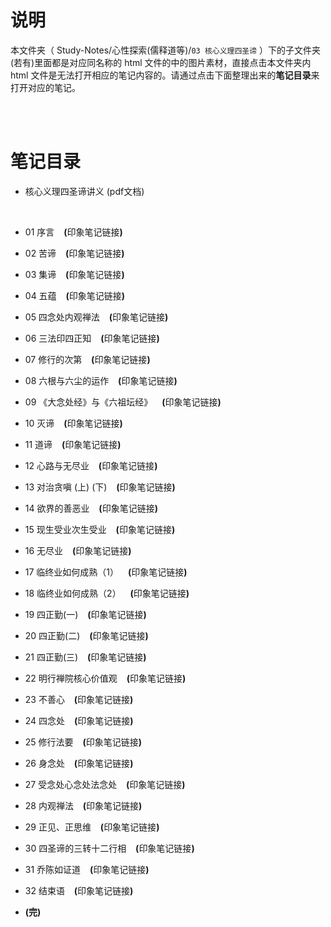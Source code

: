# 说明
本文件夹（ Study-Notes/心性探索(儒释道等)/`03 核心义理四圣谛` ）下的子文件夹(若有)里面都是对应同名称的 html 文件的中的图片素材，直接点击本文件夹内 html 文件是无法打开相应的笔记内容的。请通过点击下面整理出来的**笔记目录**来打开对应的笔记。

<br>
<br>


# 笔记目录
* <a href="https://kdocs.cn/l/ckLgwGLmzmnp" style="text-decoration:none">核心义理四圣谛讲义 (pdf文档)</a>
<br>

* <a href="https://abrachan.github.io/Study-Notes/心性探索(儒释道等)/03%20核心义理四圣谛/01%20序言.html" style="text-decoration:none">01 序言</a> &ensp; **(**<a href="https://app.yinxiang.com/shard/s22/nl/24419242/2127385e-cca2-404a-9525-f4520db87768" style="text-decoration:none">印象笔记链接</a>**)**

* <a href="https://abrachan.github.io/Study-Notes/心性探索(儒释道等)/03%20核心义理四圣谛/02%20苦谛.html" style="text-decoration:none">02 苦谛</a> &ensp; **(**<a href="https://app.yinxiang.com/shard/s22/nl/24419242/5bc94d4c-96d3-47ac-bbc6-5bbe416dc4d1" style="text-decoration:none">印象笔记链接</a>**)**

* <a href="https://abrachan.github.io/Study-Notes/心性探索(儒释道等)/03%20核心义理四圣谛/03%20集谛.html" style="text-decoration:none">03 集谛</a> &ensp; **(**<a href="https://app.yinxiang.com/shard/s22/nl/24419242/c6ab5e4c-edcb-439c-9137-b4719e9dc008" style="text-decoration:none">印象笔记链接</a>**)**

* <a href="https://abrachan.github.io/Study-Notes/心性探索(儒释道等)/03%20核心义理四圣谛/04%20五蕴.html" style="text-decoration:none">04 五蕴</a> &ensp; **(**<a href="https://app.yinxiang.com/shard/s22/nl/24419242/2176b40a-dda6-45c6-b08f-89af1e6e3914" style="text-decoration:none">印象笔记链接</a>**)**

* <a href="https://abrachan.github.io/Study-Notes/心性探索(儒释道等)/03%20核心义理四圣谛/05%20四念处内观禅法.html" style="text-decoration:none">05 四念处内观禅法</a> &ensp; **(**<a href="https://app.yinxiang.com/shard/s22/nl/24419242/23268342-dacb-41b6-9b26-b430aeaa8fd3" style="text-decoration:none">印象笔记链接</a>**)**

* <a href="https://abrachan.github.io/Study-Notes/心性探索(儒释道等)/03%20核心义理四圣谛/06%20三法印四正知.html" style="text-decoration:none">06 三法印四正知</a> &ensp; **(**<a href="https://app.yinxiang.com/shard/s22/nl/24419242/503255ea-8551-43ed-80cb-c3f9e54bbc1b" style="text-decoration:none">印象笔记链接</a>**)**

* <a href="https://abrachan.github.io/Study-Notes/心性探索(儒释道等)/03%20核心义理四圣谛/07%20修行的次第.html" style="text-decoration:none">07 修行的次第</a> &ensp; **(**<a href="https://app.yinxiang.com/shard/s22/nl/24419242/2b9641cb-c961-45fd-9c51-9375a88d3928" style="text-decoration:none">印象笔记链接</a>**)**

* <a href="https://abrachan.github.io/Study-Notes/心性探索(儒释道等)/03%20核心义理四圣谛/08%20六根与六尘的运作.html" style="text-decoration:none">08 六根与六尘的运作</a> &ensp; **(**<a href="https://app.yinxiang.com/shard/s22/nl/24419242/e4f63d55-6737-48cc-9a5f-462674d5dd3b" style="text-decoration:none">印象笔记链接</a>**)**

* <a href="https://abrachan.github.io/Study-Notes/心性探索(儒释道等)/03%20核心义理四圣谛/09%20《大念处经》与《六祖坛经》.html" style="text-decoration:none">09 《大念处经》与《六祖坛经》</a> &ensp; **(**<a href="https://app.yinxiang.com/shard/s22/nl/24419242/6ee88b69-efe4-4289-b87c-cbd04eaa1bf9" style="text-decoration:none">印象笔记链接</a>**)**

* <a href="https://abrachan.github.io/Study-Notes/心性探索(儒释道等)/03%20核心义理四圣谛/10%20灭谛.html" style="text-decoration:none">10 灭谛</a> &ensp; **(**<a href="https://app.yinxiang.com/shard/s22/nl/24419242/6f988707-498d-47df-a3dd-cf5986702642" style="text-decoration:none">印象笔记链接</a>**)**

* <a href="https://abrachan.github.io/Study-Notes/心性探索(儒释道等)/03%20核心义理四圣谛/11%20道谛.html" style="text-decoration:none">11 道谛</a> &ensp; **(**<a href="https://app.yinxiang.com/shard/s22/nl/24419242/b0fd5466-1e3d-49b5-8a72-6901c87bcc70" style="text-decoration:none">印象笔记链接</a>**)**

* <a href="https://abrachan.github.io/Study-Notes/心性探索(儒释道等)/03%20核心义理四圣谛/12%20心路与无尽业.html" style="text-decoration:none">12 心路与无尽业</a> &ensp; **(**<a href="https://app.yinxiang.com/shard/s22/nl/24419242/dc79bd5c-709c-4c98-b249-3af9cf6f3f02" style="text-decoration:none">印象笔记链接</a>**)**

* <a href="https://abrachan.github.io/Study-Notes/心性探索(儒释道等)/03%20核心义理四圣谛/13%20对治贪嗔%20(上)%20(下).html" style="text-decoration:none">13 对治贪嗔 (上) (下)</a> &ensp; **(**<a href="https://app.yinxiang.com/shard/s22/nl/24419242/e3007454-6a52-43ff-b0a5-4524977595e5" style="text-decoration:none">印象笔记链接</a>**)**

* <a href="https://abrachan.github.io/Study-Notes/心性探索(儒释道等)/03%20核心义理四圣谛/14%20欲界的善恶业.html" style="text-decoration:none">14 欲界的善恶业</a> &ensp; **(**<a href="https://app.yinxiang.com/shard/s22/nl/24419242/eec35cdf-70d4-4015-9163-0677cd41b7db" style="text-decoration:none">印象笔记链接</a>**)**

* <a href="https://abrachan.github.io/Study-Notes/心性探索(儒释道等)/03%20核心义理四圣谛/15%20现生受业次生受业.html" style="text-decoration:none">15 现生受业次生受业</a> &ensp; **(**<a href="https://app.yinxiang.com/shard/s22/nl/24419242/39a981c6-93c9-4339-a40b-f611616a3168" style="text-decoration:none">印象笔记链接</a>**)**

* <a href="https://abrachan.github.io/Study-Notes/心性探索(儒释道等)/03%20核心义理四圣谛/16%20无尽业.html" style="text-decoration:none">16 无尽业</a> &ensp; **(**<a href="https://app.yinxiang.com/shard/s22/nl/24419242/f98d8c2f-b3b9-403b-8095-f0f438956696" style="text-decoration:none">印象笔记链接</a>**)**

* <a href="https://abrachan.github.io/Study-Notes/心性探索(儒释道等)/03%20核心义理四圣谛/17%20临终业如何成熟（1）.html" style="text-decoration:none">17 临终业如何成熟（1）</a> &ensp; **(**<a href="https://app.yinxiang.com/shard/s22/nl/24419242/15ce7a72-c683-4e79-a7d4-9972dc00e60b" style="text-decoration:none">印象笔记链接</a>**)**

* <a href="https://abrachan.github.io/Study-Notes/心性探索(儒释道等)/03%20核心义理四圣谛/18%20临终业如何成熟（2）.html" style="text-decoration:none">18 临终业如何成熟（2）</a> &ensp; **(**<a href="https://app.yinxiang.com/shard/s22/nl/24419242/1632020b-820f-4e93-992c-30598c63eba0" style="text-decoration:none">印象笔记链接</a>**)**

* <a href="https://abrachan.github.io/Study-Notes/心性探索(儒释道等)/03%20核心义理四圣谛/19%20四正勤(一).html" style="text-decoration:none">19 四正勤(一)</a> &ensp; **(**<a href="https://app.yinxiang.com/shard/s22/nl/24419242/c6e04dc0-6af3-48b3-8702-d260522e5448" style="text-decoration:none">印象笔记链接</a>**)**

* <a href="https://abrachan.github.io/Study-Notes/心性探索(儒释道等)/03%20核心义理四圣谛/20%20四正勤(二).html" style="text-decoration:none">20 四正勤(二)</a> &ensp; **(**<a href="https://app.yinxiang.com/shard/s22/nl/24419242/243613cf-85d8-48b5-a406-cbbdef1f16b8" style="text-decoration:none">印象笔记链接</a>**)**

* <a href="https://abrachan.github.io/Study-Notes/心性探索(儒释道等)/03%20核心义理四圣谛/21%20四正勤(三).html" style="text-decoration:none">21 四正勤(三)</a> &ensp; **(**<a href="https://app.yinxiang.com/shard/s22/nl/24419242/002ec980-9473-47a5-b0c1-ec45ebf4369a" style="text-decoration:none">印象笔记链接</a>**)**

* <a href="https://abrachan.github.io/Study-Notes/心性探索(儒释道等)/03%20核心义理四圣谛/22%20明行禅院核心价值观.html" style="text-decoration:none">22 明行禅院核心价值观</a> &ensp; **(**<a href="https://app.yinxiang.com/shard/s22/nl/24419242/76485542-3197-469b-b193-3bc809e195d8" style="text-decoration:none">印象笔记链接</a>**)**

* <a href="https://abrachan.github.io/Study-Notes/心性探索(儒释道等)/03%20核心义理四圣谛/23%20不善心.html" style="text-decoration:none">23 不善心</a> &ensp; **(**<a href="https://app.yinxiang.com/shard/s22/nl/24419242/f0d6185a-b65f-459c-a2d7-5a40def64cd4" style="text-decoration:none">印象笔记链接</a>**)**

* <a href="https://abrachan.github.io/Study-Notes/心性探索(儒释道等)/03%20核心义理四圣谛/24%20四念处.html" style="text-decoration:none">24 四念处</a> &ensp; **(**<a href="https://app.yinxiang.com/shard/s22/nl/24419242/314ab3b3-eee1-4666-b62a-177cd66edd1f" style="text-decoration:none">印象笔记链接</a>**)**

* <a href="https://abrachan.github.io/Study-Notes/心性探索(儒释道等)/03%20核心义理四圣谛/25%20修行法要.html" style="text-decoration:none">25 修行法要</a> &ensp; **(**<a href="https://app.yinxiang.com/shard/s22/nl/24419242/a4ccb515-fa4b-4cb6-a8e4-4aa8f08c5fff" style="text-decoration:none">印象笔记链接</a>**)**

* <a href="https://abrachan.github.io/Study-Notes/心性探索(儒释道等)/03%20核心义理四圣谛/26%20身念处.html" style="text-decoration:none">26 身念处</a> &ensp; **(**<a href="https://app.yinxiang.com/shard/s22/nl/24419242/5948bba1-5136-49ae-a5f6-cf73c568225c" style="text-decoration:none">印象笔记链接</a>**)**

* <a href="https://abrachan.github.io/Study-Notes/心性探索(儒释道等)/03%20核心义理四圣谛/27%20受念处心念处法念处.html" style="text-decoration:none">27 受念处心念处法念处</a> &ensp; **(**<a href="https://app.yinxiang.com/shard/s22/nl/24419242/83e9e940-8b7c-491c-a01c-42b822145ed2" style="text-decoration:none">印象笔记链接</a>**)**

* <a href="https://abrachan.github.io/Study-Notes/心性探索(儒释道等)/03%20核心义理四圣谛/28%20内观禅法.html" style="text-decoration:none">28 内观禅法</a> &ensp; **(**<a href="https://app.yinxiang.com/shard/s22/nl/24419242/57d02acf-dc03-43d1-9ade-a6996ae2f1c9" style="text-decoration:none">印象笔记链接</a>**)**

* <a href="https://abrachan.github.io/Study-Notes/心性探索(儒释道等)/03%20核心义理四圣谛/29%20正见、正思维.html" style="text-decoration:none">29 正见、正思维</a> &ensp; **(**<a href="https://app.yinxiang.com/shard/s22/nl/24419242/aa8d9604-7b35-4ead-8cf7-127f6494f7ac" style="text-decoration:none">印象笔记链接</a>**)**

* <a href="https://abrachan.github.io/Study-Notes/心性探索(儒释道等)/03%20核心义理四圣谛/30%20四圣谛的三转十二行相.html" style="text-decoration:none">30 四圣谛的三转十二行相</a> &ensp; **(**<a href="https://app.yinxiang.com/shard/s22/nl/24419242/5790e3dd-7286-4ad6-b77a-84d17f028941" style="text-decoration:none">印象笔记链接</a>**)**

* <a href="https://abrachan.github.io/Study-Notes/心性探索(儒释道等)/03%20核心义理四圣谛/31%20乔陈如证道.html" style="text-decoration:none">31 乔陈如证道</a> &ensp; **(**<a href="https://app.yinxiang.com/shard/s22/nl/24419242/9b237fc3-5723-4712-a19e-ea4ee55b2ea1" style="text-decoration:none">印象笔记链接</a>**)**

* <a href="https://abrachan.github.io/Study-Notes/心性探索(儒释道等)/03%20核心义理四圣谛/32%20结束语.html" style="text-decoration:none">32 结束语</a> &ensp; **(**<a href="https://app.yinxiang.com/shard/s22/nl/24419242/bd9bfb1f-2fb8-46d9-b587-3f7e1f69821b" style="text-decoration:none">印象笔记链接</a>**)**

* **(完)**
